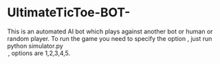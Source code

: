 # UltimateTicToe-BOT-
This is an automated AI bot which plays against another bot or human or random player.
To run the game you need to specify the option , just run python simulator.py <option> , options are 1,2,3,4,5.
